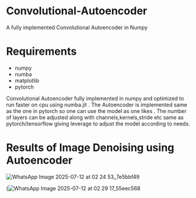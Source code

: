 # Convolutional-Autoencoder
A fully implemented Convolutional Autoencoder in Numpy

# Requirements
- numpy
- numba
- matplotlib
- pytorch

Convolutional Autoencoder fully implemented in numpy and optimized to run faster on cpu using numba.jit . The Autoencoder is implemented same as the one in pytorch so one can use the model 
as one likes . The number of layers can be adjusted along with channels,kernels,stride etc same as pytorch/tensorflow giving leverage to adjust the model according to needs.

# Results of Image Denoising using Autoencoder
![WhatsApp Image 2025-07-12 at 02 24 53_7e5bbf49](https://github.com/user-attachments/assets/a5042ecb-a9eb-48a5-916e-5244fa4fc60a)

(![WhatsApp Image 2025-07-12 at 02 29 17_55eec568](https://github.com/user-attachments/assets/d84f1aca-5824-4753-a0ce-3d135149386e)
